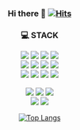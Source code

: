 <div align=center>
  
### Hi there 👋 [![Hits](https://hits.seeyoufarm.com/api/count/incr/badge.svg?url=https%3A%2F%2Fgithub.com%2FGasijiyo&count_bg=%2341C124&title_bg=%233A3939&icon=github.svg&icon_color=%23E4E2E2&title=Today+%2F+Total&edge_flat=false)](https://hits.seeyoufarm.com)

### 💻 STACK 

![](https://img.shields.io/badge/Java-007396?style=flat&logo=Java&logoColor=white)
![](https://img.shields.io/badge/Spring-6DB33F?style=flat&logo=Spring&logoColor=black)
![](https://img.shields.io/badge/Oracle-F80000?style=flat&logo=Oracle&logoColor=white)
![](https://img.shields.io/badge/MongoDB-47A248?style=flat&logo=MongoDB&logoColor=white) 
<br>
![](https://img.shields.io/badge/HTML5-E34F26?style=flat&logo=HTML5&logoColor=white)
![](https://img.shields.io/badge/CSS3-1572B6?style=flat&logo=CSS3&logoColor=white)
![](https://img.shields.io/badge/Javascript-F7DF1E?style=flat&logo=JavaScript&logoColor=black)
![](https://img.shields.io/badge/jQuery-0769AD?style=flat&logo=jQuery&logoColor=white)
<br>
![](https://img.shields.io/badge/Python-3776AB?style=flat&logo=Python&logoColor=black)
![](https://img.shields.io/badge/React-61DAFB?style=flat&logo=react&logoColor=black)
![](https://img.shields.io/badge/Node.js-339933?style=flat&logo=Node.js&logoColor=black)
![](https://img.shields.io/badge/Bootstrap-7952B3?style=flat&logo=Bootstrap&logoColor=white)
<br>
<br>
![](https://img.shields.io/badge/Eclipse-2C2255?style=flat&logo=Eclipse&logoColor=white)
![](https://img.shields.io/badge/VSCode-007ACC?style=flat&logo=VisualStudioCode&logoColor=white)
![](https://img.shields.io/badge/GoogleColab-F9AB00?style=flat&logo=GoogleColab&logoColor=black)
<br> 
![](https://img.shields.io/badge/Netlify-00C7B7?style=flat&logo=Netlify&logoColor=white)
![](https://img.shields.io/badge/Postman-FF6C37?style=flat&logo=Postman&logoColor=black)


 [![Top Langs](https://github-readme-stats.vercel.app/api/top-langs/?username=Gasijiyo&langs_count=4&hide=jupyter%20notebook&show_icons=true&theme=radical)](https://github.com/anuraghazra/github-readme-stats)  
  
</div>
  
<!--

- 🔭 I’m currently working on ...
- 🌱 I’m currently learning ...
- 👯 I’m looking to collaborate on ...
- 🤔 I’m looking for help with ...
- 💬 Ask me about ...
- 📫 How to reach me: ...
- 😄 Pronouns: ...
- ⚡ Fun fact: ...
-->
